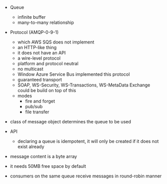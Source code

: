 - Queue
  - infinite buffer
  - many-to-many relationship

- Protocol (AMQP-0-9-1)
  - which AWS SQS does not implement
  - an HTTP-like thing
  - it does not have an API
  - a wire-level protocol
  - platform and protocol neutral
  - no multicast
  - Window Azure Service Bus implemented this protocol
  - guaranteed transport
  - SOAP, WS-Security, WS-Transactions, WS-MetaData Exchange could be build on top of this
  - modes
    - fire and forget
    - pub/sub
    - file transfer
- class of message object determines the queue to be used
- API
  - declaring a queue is idempotent, it will only be created if it does not exist already
- message content is a byte array
- it needs 50MB free space by default
- consumers on the same queue receive messages in round-robin manner

